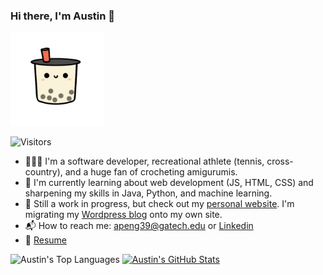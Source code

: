 ### Hi there, I'm Austin 👋

<img src="https://github.com/ATPAustinPeng/ATPAustinPeng/blob/main/boba-gif.gif" alt="boba-gif" width="150"/>

![Visitors](https://api.visitorbadge.io/api/visitors?path=https%3A%2F%2Fgithub.com%2Fatpaustinpeng&countColor=%23f4c2c2)

- 🤷🏻‍♂️ I'm a software developer, recreational athlete (tennis, cross-country), and a huge fan of crocheting amigurumis.
- 📖 I'm currently learning about web development (JS, HTML, CSS) and sharpening my skills in Java, Python, and machine learning.
- 🚧 Still a work in progress, but check out my [personal website](https://austinpeng.dev). I'm migrating my [Wordpress blog](https://cstechtonic.wordpress.com/) onto my own site.
- 📬 How to reach me: [apeng39@gatech.edu](mailto:apeng39@gatech.edu) or [Linkedin](https://www.linkedin.com/in/atpaustinpeng)
- 🔖 [Resume](https://atpaustinpeng.github.io/resume/austin-peng-resume.pdf)



![Austin's Top Languages](https://github-readme-stats.vercel.app/api/top-langs/?username=atpaustinpeng&theme=monokai)
[![Austin's GitHub Stats](https://github-readme-stats.vercel.app/api?username=atpaustinpeng&hide=stars&theme=monokai)](https://github.com/anuraghazra/github-readme-stats)



<!-- - 🔭 I’m currently working on ...
- 🌱 I’m currently learning ...
- 👯 I’m looking to collaborate on ...
- 🤔 I’m looking for help with ...
- 💬 Ask me about ...
- 📫 How to reach me: ...
- 😄 Pronouns: ...
- ⚡ Fun fact: ... -->
